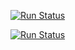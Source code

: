 
[![Run Status](https://api.shippable.com/projects/59e114fc9b476b0700c41123/badge?branch=master)](https://app.shippable.com/projects/59e114fc9b476b0700c41123)

[![Run Status](https://api.shippable.com/projects/59e114fc9b476b0700c41123/coverageBadge?branch=master)](https://app.shippable.com/projects/59e114fc9b476b0700c41123)